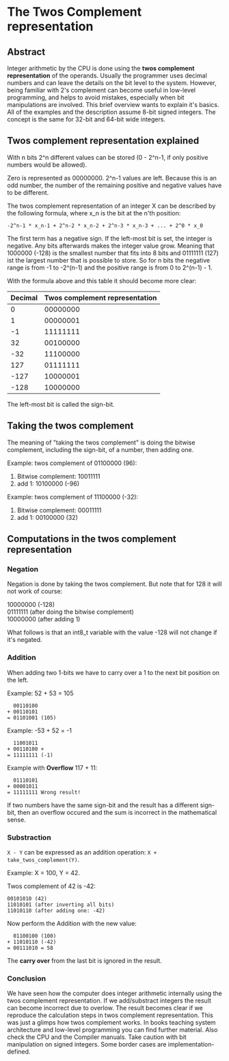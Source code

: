 # The Twos Complement representation

## Abstract
Integer arithmetic by the CPU is done using the **twos complement representation** of the operands. Usually the programmer uses decimal numbers and can leave the details on the bit level to the system. However, being familiar with 2's complement can become useful in low-level programming, and helps to avoid mistakes, especially when bit manipulations are involved. This brief overview wants to explain it's basics. All of the examples and the description assume 8-bit signed integers. The concept is the same for 32-bit and 64-bit wide integers.

## Twos complement representation explained
With n bits 2^n different values can be stored (0 - 2^n-1, if only positive numbers would be allowed).

Zero is represented as 00000000. 2^n-1 values are left. Because this is an odd number, the number of the remaining positive and negative values have to be different.

The twos complement representation of an integer X can be described by the following formula, where x_n is the bit at the n'th position:

``-2^n-1 * x_n-1 + 2^n-2 * x_n-2 + 2^n-3 * x_n-3 + ... + 2^0 * x_0``

The first term has a negative sign. If the left-most bit is set, the integer is negative. Any bits afterwards makes the integer value grow. Meaning that 1000000 (-128) is the smallest number that fits into 8 bits and 01111111 (127) ist the largest number that is possible to store. So for n bits the negative range is from -1 to -2^(n-1) and the positive range is from 0 to 2^(n-1) - 1.

With the formula above and this table it should become more clear:

| Decimal | Twos complement representation |
| --------| -------------------------------|
| 0       | 00000000 |
| 1       | 00000001 |
| -1      | 11111111 |
| 32      | 00100000 |
| -32     | 11100000 |
| 127     | 01111111 |
| -127    | 10000001 |
| -128    | 10000000 |

The left-most bit is called the sign-bit.

## Taking the twos complement

The meaning of "taking the twos complement" is doing the bitwise complement, including the sign-bit, of a number, then adding one.

Example: twos complement of 01100000 (96):

1. Bitwise complement: 10011111
2. add 1:              10100000 (-96)

Example: twos complement of 11100000 (-32):

1. Bitwise complement: 00011111
2. add 1:              00100000 (32)

## Computations in the twos complement representation

### Negation

Negation is done by taking the twos complement. But note that for 128 it will not work of course:

10000000 (-128) \
01111111 (after doing the bitwise complement) \
10000000 (after adding 1)

What follows is that an int8_t variable with the value -128 will not change if it's negated.

### Addition

When adding two 1-bits we have to carry over a 1 to the next bit position on the left.

Example: 52 + 53 = 105
```
  00110100
+ 00110101 
= 01101001 (105)
```

Example: -53 + 52 = -1

```
  11001011
+ 00110100 +
= 11111111 (-1)
```

Example with **Overflow** 117 + 11:

```
  01110101
+ 00001011 
= 11111111 Wrong result!
```

If two numbers have the same sign-bit and the result has a different sign-bit, then an overflow occured and the sum is incorrect in the mathematical sense.

### Substraction

`X - Y` can be expressed as an addition operation: `X + take_twos_complement(Y)`.

Example: X = 100, Y = 42.

Twos complement of 42 is -42:

```
00101010 (42)
11010101 (after inverting all bits)
11010110 (after adding one: -42)
```
Now perform the Addition with the new value:
```
  01100100 (100)
+ 11010110 (-42)
= 00111010 = 58
```

The **carry over** from the last bit is ignored in the result.

### Conclusion

We have seen how the computer does integer arithmetic internally using the twos complement representation. If we add/substract integers the result can become incorrect due to overlow. The result becomes clear if we reproduce the calculation steps in twos complement representation. This was just a glimps how twos complement works. In books teaching system architecture and low-level programming you can find further material. Also check the CPU and the Compiler manuals. Take caution with bit manipulation on signed integers. Some border cases are implementation-defined.
